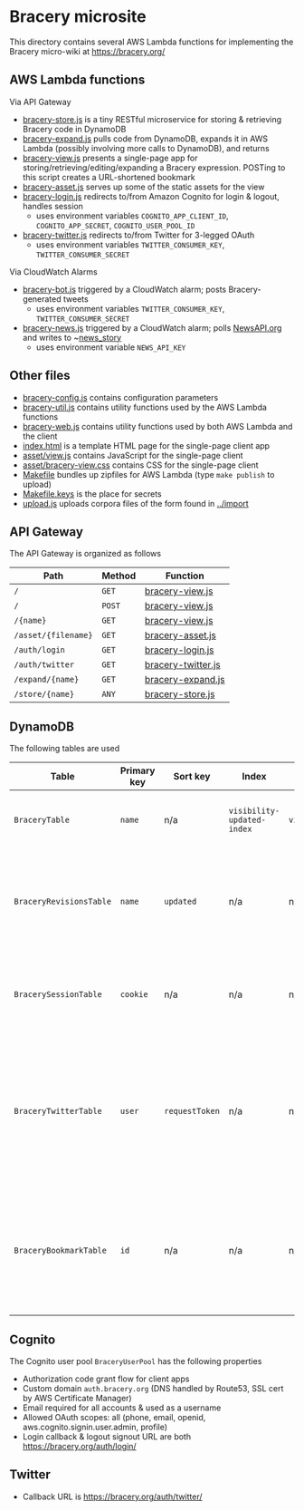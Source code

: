 # Bracery microsite

This directory contains several AWS Lambda functions for implementing the Bracery micro-wiki at https://bracery.org/

## AWS Lambda functions

Via API Gateway

- [bracery-store.js](bracery-store.js) is a tiny RESTful microservice for storing & retrieving Bracery code in DynamoDB
- [bracery-expand.js](bracery-expand.js) pulls code from DynamoDB, expands it in AWS Lambda (possibly involving more calls to DynamoDB), and returns
- [bracery-view.js](bracery-view.js) presents a single-page app for storing/retrieving/editing/expanding a Bracery expression. POSTing to this script creates a URL-shortened bookmark
- [bracery-asset.js](bracery-asset.js) serves up some of the static assets for the view
- [bracery-login.js](bracery-login.js) redirects to/from Amazon Cognito for login & logout, handles session
   - uses environment variables `COGNITO_APP_CLIENT_ID`, `COGNITO_APP_SECRET`, `COGNITO_USER_POOL_ID`
- [bracery-twitter.js](bracery-twitter.js) redirects to/from Twitter for 3-legged OAuth
   - uses environment variables `TWITTER_CONSUMER_KEY`, `TWITTER_CONSUMER_SECRET`

Via CloudWatch Alarms

- [bracery-bot.js](bracery-bot.js) triggered by a CloudWatch alarm; posts Bracery-generated tweets
   - uses environment variables `TWITTER_CONSUMER_KEY`, `TWITTER_CONSUMER_SECRET`
- [bracery-news.js](bracery-news.js) triggered by a CloudWatch alarm; polls [NewsAPI.org](https://newsapi.org/) and writes to ~[news_story](https://bracery.org/news_story)
   - uses environment variable `NEWS_API_KEY`

## Other files

- [bracery-config.js](bracery-config.js) contains configuration parameters
- [bracery-util.js](bracery-util.js) contains utility functions used by the AWS Lambda functions
- [bracery-web.js](bracery-web.js) contains utility functions used by both AWS Lambda and the client
- [index.html](index.html) is a template HTML page for the single-page client app
- [asset/view.js](asset/view.js) contains JavaScript for the single-page client
- [asset/bracery-view.css](asset/bracery-view.css) contains CSS for the single-page client
- [Makefile](Makefile) bundles up zipfiles for AWS Lambda (type `make publish` to upload)
- [Makefile.keys](Makefile.keys) is the place for secrets
- [upload.js](upload.js) uploads corpora files of the form found in [../import](../import)


## API Gateway

The API Gateway is organized as follows

| Path | Method | Function |
| ---- | ------ | -------- |
| `/` | `GET` | [bracery-view.js](bracery-view.js) |
| `/` | `POST` | [bracery-view.js](bracery-view.js) |
| `/{name}` | `GET` | [bracery-view.js](bracery-view.js) |
| `/asset/{filename}` | `GET` | [bracery-asset.js](bracery-asset.js) |
| `/auth/login` | `GET` | [bracery-login.js](bracery-login.js) |
| `/auth/twitter` | `GET` | [bracery-twitter.js](bracery-twitter.js) |
| `/expand/{name}` | `GET` | [bracery-expand.js](bracery-expand.js) |
| `/store/{name}` | `ANY` | [bracery-store.js](bracery-store.js) |

## DynamoDB

The following tables are used

| Table | Primary key | Sort key | Index | Index primary | Index sort | Description |
| ----- | ----------- | -------- | ----- | ------------- | ---------- | ----------- |
| `BraceryTable` | `name` | n/a | `visibility-updated-index` | `visibility` | `updated` | Main symbol definition table, one entry per symbol |
| `BraceryRevisionsTable` | `name` | `updated` | n/a | n/a | n/a | Symbol revisions table, multiple entries per symbol, same attributes as `BraceryTable` |
| `BracerySessionTable` | `cookie` | n/a | n/a | n/a | n/a | Stores information about the session, e.g. whether user has logged on |
| `BraceryTwitterTable` | `user` | `requestToken` | n/a | n/a | n/a | Stores information about pending & granted Twitter authorization requests, and their associated user accounts & symbols |
| `BraceryBookmarkTable` | `id` | n/a | n/a | n/a | n/a | A table for saving application state (current source & expanded text) for URL-shortening purposes |


## Cognito

The Cognito user pool `BraceryUserPool` has the following properties

- Authorization code grant flow for client apps
- Custom domain `auth.bracery.org` (DNS handled by Route53, SSL cert by AWS Certificate Manager)
- Email required for all accounts & used as a username
- Allowed OAuth scopes: all (phone, email, openid, aws.cognito.signin.user.admin, profile)
- Login callback & logout signout URL are both https://bracery.org/auth/login/

## Twitter

- Callback URL is https://bracery.org/auth/twitter/
